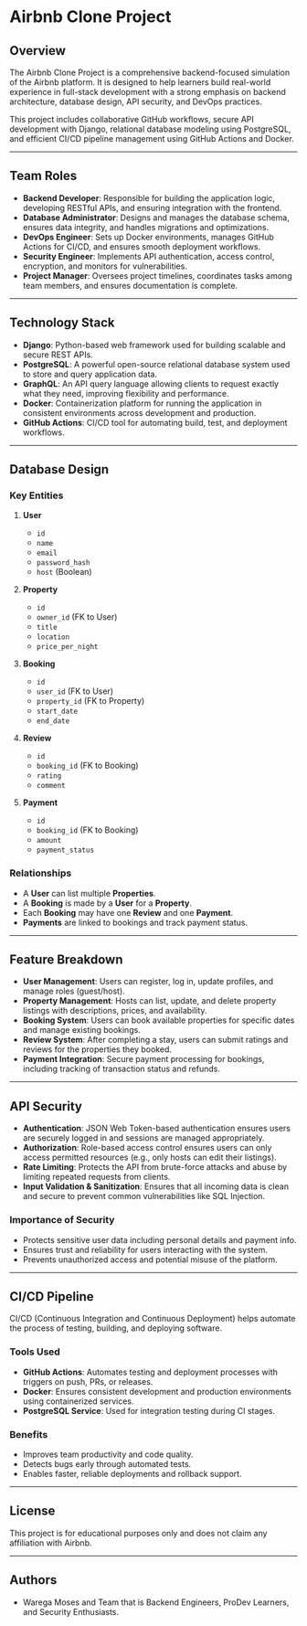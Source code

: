 # Airbnb Clone Project

## Overview

The Airbnb Clone Project is a comprehensive backend-focused simulation of the Airbnb platform. It is designed to help learners build real-world experience in full-stack development with a strong emphasis on backend architecture, database design, API security, and DevOps practices.

This project includes collaborative GitHub workflows, secure API development with Django, relational database modeling using PostgreSQL, and efficient CI/CD pipeline management using GitHub Actions and Docker.

---

## Team Roles

- **Backend Developer**: Responsible for building the application logic, developing RESTful APIs, and ensuring integration with the frontend.
- **Database Administrator**: Designs and manages the database schema, ensures data integrity, and handles migrations and optimizations.
- **DevOps Engineer**: Sets up Docker environments, manages GitHub Actions for CI/CD, and ensures smooth deployment workflows.
- **Security Engineer**: Implements API authentication, access control, encryption, and monitors for vulnerabilities.
- **Project Manager**: Oversees project timelines, coordinates tasks among team members, and ensures documentation is complete.

---

## Technology Stack

- **Django**: Python-based web framework used for building scalable and secure REST APIs.
- **PostgreSQL**: A powerful open-source relational database system used to store and query application data.
- **GraphQL**: An API query language allowing clients to request exactly what they need, improving flexibility and performance.
- **Docker**: Containerization platform for running the application in consistent environments across development and production.
- **GitHub Actions**: CI/CD tool for automating build, test, and deployment workflows.

---

## Database Design

### Key Entities

1. **User**
   - `id`
   - `name`
   - `email`
   - `password_hash`
   - `host` (Boolean)

2. **Property**
   - `id`
   - `owner_id` (FK to User)
   - `title`
   - `location`
   - `price_per_night`

3. **Booking**
   - `id`
   - `user_id` (FK to User)
   - `property_id` (FK to Property)
   - `start_date`
   - `end_date`

4. **Review**
   - `id`
   - `booking_id` (FK to Booking)
   - `rating`
   - `comment`

5. **Payment**
   - `id`
   - `booking_id` (FK to Booking)
   - `amount`
   - `payment_status`

### Relationships

- A **User** can list multiple **Properties**.
- A **Booking** is made by a **User** for a **Property**.
- Each **Booking** may have one **Review** and one **Payment**.
- **Payments** are linked to bookings and track payment status.

---

## Feature Breakdown

- **User Management**: Users can register, log in, update profiles, and manage roles (guest/host).
- **Property Management**: Hosts can list, update, and delete property listings with descriptions, prices, and availability.
- **Booking System**: Users can book available properties for specific dates and manage existing bookings.
- **Review System**: After completing a stay, users can submit ratings and reviews for the properties they booked.
- **Payment Integration**: Secure payment processing for bookings, including tracking of transaction status and refunds.

---

## API Security

- **Authentication**: JSON Web Token-based authentication ensures users are securely logged in and sessions are managed appropriately.
- **Authorization**: Role-based access control ensures users can only access permitted resources (e.g., only hosts can edit their listings).
- **Rate Limiting**: Protects the API from brute-force attacks and abuse by limiting repeated requests from clients.
- **Input Validation & Sanitization**: Ensures that all incoming data is clean and secure to prevent common vulnerabilities like SQL Injection.

### Importance of Security

- Protects sensitive user data including personal details and payment info.
- Ensures trust and reliability for users interacting with the system.
- Prevents unauthorized access and potential misuse of the platform.

---

## CI/CD Pipeline

CI/CD (Continuous Integration and Continuous Deployment) helps automate the process of testing, building, and deploying software.

### Tools Used

- **GitHub Actions**: Automates testing and deployment processes with triggers on push, PRs, or releases.
- **Docker**: Ensures consistent development and production environments using containerized services.
- **PostgreSQL Service**: Used for integration testing during CI stages.

### Benefits

- Improves team productivity and code quality.
- Detects bugs early through automated tests.
- Enables faster, reliable deployments and rollback support.

---

## License

This project is for educational purposes only and does not claim any affiliation with Airbnb.

---

## Authors

- Warega Moses and Team that is Backend Engineers, ProDev Learners, and Security Enthusiasts.
